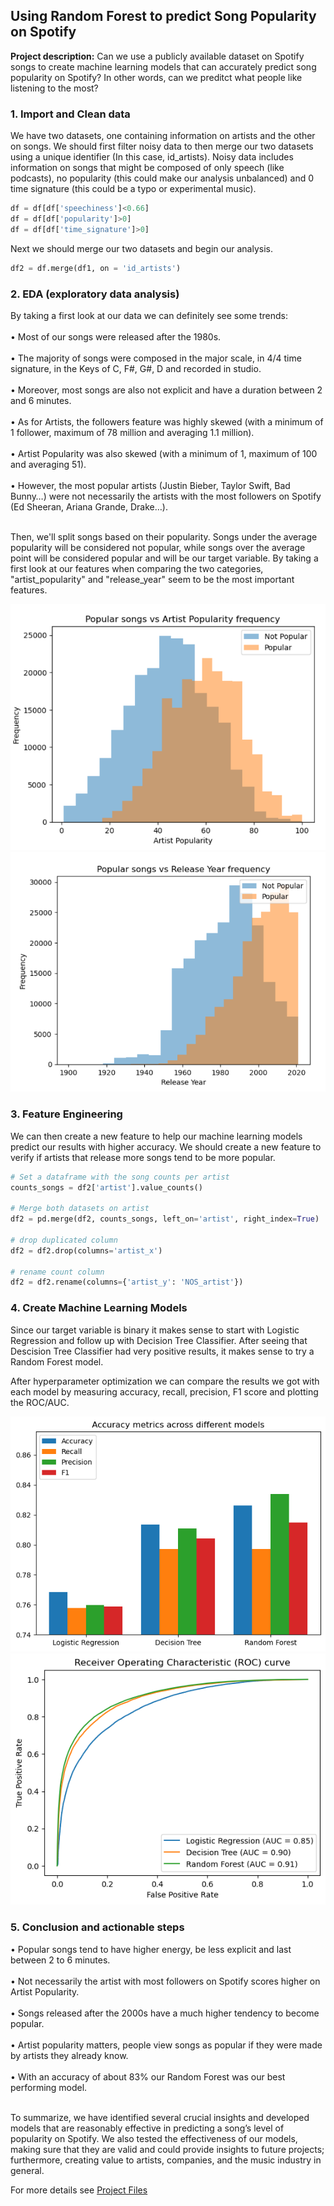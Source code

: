 ## Using Random Forest to predict Song Popularity on Spotify

**Project description:** Can we use a publicly available dataset on Spotify songs to create machine learning models that can accurately predict song popularity on Spotify? In other words, can we preditct what people like listening to the most? 

### 1. Import and Clean data

We have two datasets, one containing information on artists and the other on songs. We should first filter noisy data to then merge our two datasets using a unique identifier (In this case, id_artists). Noisy data includes information on songs that might be composed of only speech (like podcasts), no popularity (this could make our analysis unbalanced) and 0 time signature (this could be a typo or experimental music).

```python
df = df[df['speechiness']<0.66]
df = df[df['popularity']>0]
df = df[df['time_signature']>0]
```

Next we should merge our two datasets and begin our analysis.

```python
df2 = df.merge(df1, on = 'id_artists')
```

### 2. EDA (exploratory data analysis)

By taking a first look at our data we can definitely see some trends: <br><br>
• Most of our songs were released after the 1980s.  <br><br>
• The majority of songs were composed in the major scale, in 4/4 time signature, in the Keys of C, F#, G#, D and recorded in studio.  <br><br>
• Moreover, most songs are also not explicit and have a duration between 2 and 6 minutes. <br><br>
• As for Artists, the followers feature was highly skewed (with a minimum of 1 follower, maximum of 78 million and averaging 1.1 million).  <br><br>
• Artist Popularity was also skewed (with a minimum of 1, maximum of 100 and averaging 51).  <br><br>
• However, the most popular artists (Justin Bieber, Taylor Swift, Bad Bunny…) were not necessarily the artists with the most followers on Spotify (Ed Sheeran, Ariana Grande, Drake…). <br><br>

Then, we'll split songs based on their popularity. Songs under the average popularity will be considered not popular, while songs over the average point will be considered popular and will be our target variable. By taking a first look at our features when comparing the two categories, "artist_popularity" and "release_year" seem to be the most important features.

<img src="images/Overlaid Histograms1.png"/>
<img src="images/Overlaid Histograms2.png"/>

### 3. Feature Engineering

We can then create a new feature to help our machine learning models predict our results with higher accuracy. We should create a new feature to verify if artists that release more songs tend to be more popular.

```python
# Set a dataframe with the song counts per artist
counts_songs = df2['artist'].value_counts()

# Merge both datasets on artist
df2 = pd.merge(df2, counts_songs, left_on='artist', right_index=True)

# drop duplicated column
df2 = df2.drop(columns='artist_x')

# rename count column
df2 = df2.rename(columns={'artist_y': 'NOS_artist'})
```

### 4. Create Machine Learning Models

Since our target variable is binary it makes sense to start with Logistic Regression and follow up with Decision Tree Classifier. After seeing that Descision Tree Classifier had very positive results, it makes sense to try a Random Forest model.

After hyperparameter optimization we can compare the results we got with each model by measuring accuracy, recall, precision, F1 score and plotting the ROC/AUC.

<img src="images/ML Models Results.png"/>
<img src="images/ML Models ROC AUC.png"/>

### 5. Conclusion and actionable steps

• Popular songs tend to have higher energy, be less explicit and last between 2 to 6 minutes.  <br><br>
• Not necessarily the artist with most followers on Spotify scores higher on Artist Popularity.  <br><br>
• Songs released after the 2000s have a much higher tendency to become popular.  <br><br>
• Artist popularity matters, people view songs as popular if they were made by artists they already know.  <br><br>
• With an accuracy of about 83% our Random Forest was our best performing model. <br><br>

To summarize, we have identified several crucial insights and developed models that are reasonably effective in predicting a song’s level of popularity on Spotify.
We also tested the effectiveness of our models, making sure that they are valid and could provide insights to future projects; furthermore, creating value to artists, companies, and the music industry in general.

For more details see <a href="https://github.com/RodolfoAMaranhao/Predicting-Song-Popularity-on-Spotify">Project Files</a> 

